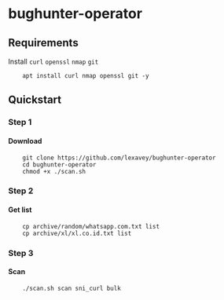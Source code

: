 # bughunter-operator

## Requirements
Install `curl` `openssl` `nmap` `git`

        apt install curl nmap openssl git -y
## Quickstart
### Step 1 
#### Download 
        git clone https://github.com/lexavey/bughunter-operator
        cd bughunter-operator
        chmod +x ./scan.sh
### Step 2 
#### Get list 
        cp archive/random/whatsapp.com.txt list
        cp archive/xl/xl.co.id.txt list
### Step 3 
#### Scan 
        ./scan.sh scan sni_curl bulk

